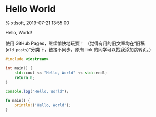 # Hello World

% xtlsoft, 2019-07-21 13:55:00

Hello, World!

使用 GitHub Pages，继续愉快地玩耍！
（觉得有用的旧文章均在“旧稿(`old_posts`)”分类下，链接不同步，原有 link 的同学可以找我添加跳转页。）

```cpp
#include <iostream>

int main() {
    std::cout << "Hello, World" << std::endl;
    return 0;
}
```

```javascript
console.log("Hello, World");
```

```rust
fn main() {
    println!("Hello, World");
}
```
